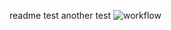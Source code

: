 readme test
another test
![workflow](https://github.com/<UserName>/<RepositoryName>/actions/workflows/main.yml/badge.svg)
